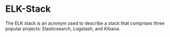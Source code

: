 # ELK-Stack
The ELK stack is an acronym used to describe a stack that comprises three popular projects: Elasticsearch, Logstash, and Kibana.
